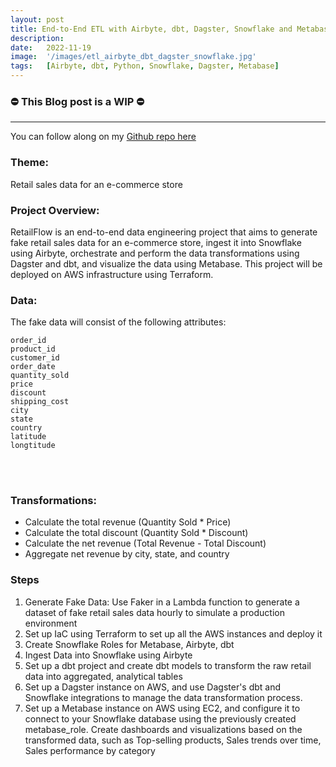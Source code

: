 ```yaml
---
layout: post
title: End-to-End ETL with Airbyte, dbt, Dagster, Snowflake and Metabase
description:
date:   2022-11-19
image:  '/images/etl_airbyte_dbt_dagster_snowflake.jpg'
tags:   [Airbyte, dbt, Python, Snowflake, Dagster, Metabase]
---
```


### ⛔ This Blog post is a WIP  ⛔

---

You can follow along on my [Github repo here](https://github.com/oresttokovenko/RetailFlow)

### Theme: 

Retail sales data for an e-commerce store 

### Project Overview:

RetailFlow is an end-to-end data engineering project that aims to generate fake retail sales data for an e-commerce store, ingest it into Snowflake using Airbyte, orchestrate and perform the data transformations using Dagster and dbt, and visualize the data using Metabase. This project will be deployed on AWS infrastructure using Terraform. 

### Data: 

The fake data will consist of the following attributes:

```
order_id
product_id
customer_id
order_date
quantity_sold
price
discount
shipping_cost
city
state
country
latitude
longtitude
```
<br><br/>
### Transformations:

* Calculate the total revenue (Quantity Sold * Price)
* Calculate the total discount (Quantity Sold * Discount)
* Calculate the net revenue (Total Revenue - Total Discount)
* Aggregate net revenue by city, state, and country

### Steps

1. Generate Fake Data: Use Faker in a Lambda function to generate a dataset of fake retail sales data hourly to simulate a production environment
2. Set up IaC using Terraform to set up all the AWS instances and deploy it
3. Create Snowflake Roles for Metabase, Airbyte, dbt
4. Ingest Data into Snowflake using Airbyte
5. Set up a dbt project and create dbt models to transform the raw retail data into aggregated, analytical tables
6. Set up a Dagster instance on AWS, and use Dagster's dbt and Snowflake integrations to manage the data transformation process.
7. Set up a Metabase instance on AWS using EC2, and configure it to connect to your Snowflake database using the previously created metabase_role. Create dashboards and visualizations based on the transformed data, such as Top-selling products, Sales trends over time, Sales performance by category